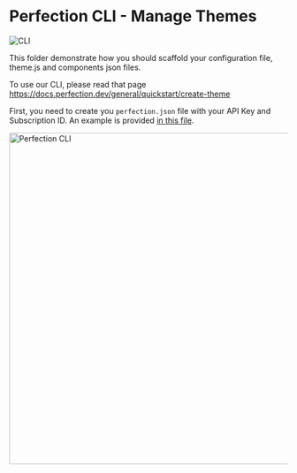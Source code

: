 # Perfection CLI - Manage Themes

<p>
    <img src="https://img.shields.io/badge/Perfection-CLI-8E6BC8" alt="CLI" />
</p>

This folder demonstrate how you should scaffold your configuration file, theme.js and components json files.

To use our CLI, please read that page https://docs.perfection.dev/general/quickstart/create-theme

First, you need to create you `perfection.json` file with your API Key and Subscription ID. An example is provided [in this file](perfection.json.example).

<img src="https://raw.githubusercontent.com/perfectiondotdev/perfection/main/assets/images/cli.png" width="600" alt="Perfection CLI" />
